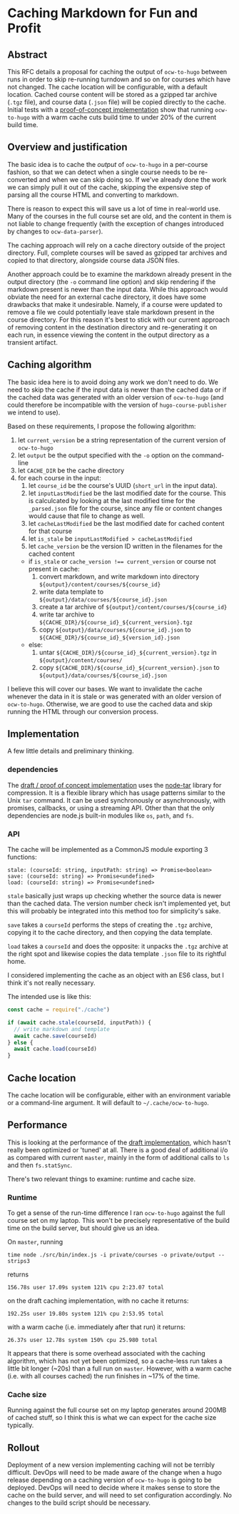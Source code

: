 # Caching Markdown for Fun and Profit

## Abstract

This RFC details a proposal for caching the output of `ocw-to-hugo` between
runs in order to skip re-running turndown and so on for courses which have not
changed. The cache location will be configurable, with a default location.
Cached course content will be stored as a gzipped tar archive (`.tgz` file),
and course data (`.json` file) will be copied directly to the cache. Initial
tests with a [proof-of-concept
implementation](https://github.com/mitodl/ocw-to-hugo/pull/143) show that
running `ocw-to-hugo` with a warm cache cuts build time to under 20% of the
current build time.

## Overview and justification

The basic idea is to cache the _output_ of `ocw-to-hugo` in a per-course
fashion, so that we can detect when a single course needs to be re-converted
and when we can skip doing so. If we've already done the work we can simply
pull it out of the cache, skipping the expensive step of parsing all the course
HTML and converting to markdown.

There is reason to expect this will save us a lot of time in real-world use.
Many of the courses in the full course set are old, and the content in them is
not liable to change frequently (with the exception of changes introduced by
changes to `ocw-data-parser`).

The caching approach will rely on a cache directory outside of the project
directory. Full, complete courses will be saved as gzipped tar archives and
copied to that directory, alongside course data JSON files.

Another approach could be to examine the markdown already present in the output
directory (the `-o` command line option) and skip rendering if the markdown
present is newer than the input data.  While this approach would obviate the
need for an external cache directory, it does have some drawbacks that make it
undesirable. Namely, if a course were updated to remove a file we could
potentially leave stale markdown present in the course directory. For this
reason it's best to stick with our current approach of removing content in the
destination directory and re-generating it on each run, in essence viewing the
content in the output directory as a transient artifact.

## Caching algorithm

The basic idea here is to avoid doing any work we don't need to do. We need to
skip the cache if the input data is newer than the cached data or if the cached
data was generated with an older version of `ocw-to-hugo` (and could therefore
be incompatible with the version of `hugo-course-publisher` we intend to use).

Based on these requirements, I propose the following algorithm:

1. let `current_version` be a string representation of the current version of
   `ocw-to-hugo`
1. let `output` be the output specified with the `-o` option on the
   command-line
1. let `CACHE_DIR` be the cache directory
1. for each course in the input:
    1. let `course_id` be the course's UUID (`short_url` in the input data).
    1. let `inputLastModified` be the last modified date for the course. This
       is calculcated by looking at the last modified time for the
       `_parsed.json` file for the course, since any file or content changes
       would cause that file to change as well.
    1. let `cacheLastModified` be the last modified date for cached content for
       that course
    1. let `is_stale` be `inputLastModified > cacheLastModified`
    1. let `cache_version` be the version ID written in the filenames for the
    cached content
    - if `is_stale` or `cache_version !== current_version` or course not
      present in cache:
        1. convert markdown, and write markdown into directory
        `${output}/content/courses/${course_id}`
        1. write data template to `${output}/data/courses/${course_id}.json`
        1. create a tar archive of `${output}/content/courses/${course_id}`
        1. write tar archive to
        `${CACHE_DIR}/${course_id}_${current_version}.tgz`
        1. copy `${output}/data/courses/${course_id}.json` to
        `${CACHE_DIR}/${course_id}_${version_id}.json`
    - else:
        1. untar `${CACHE_DIR}/${course_id}_${current_version}.tgz` in
        `${output}/content/courses/`
        1. copy `${CACHE_DIR}/${course_id}_${current_version}.json` to
        `${output}/data/courses/${course_id}.json`

I believe this will cover our bases. We want to invalidate the cache whenever the
data in it is stale or was generated with an older version of `ocw-to-hugo`.
Otherwise, we are good to use the cached data and skip running the HTML through
our conversion process.

## Implementation

A few little details and preliminary thinking.

### dependencies

The [draft / proof of concept
implementation](https://github.com/mitodl/ocw-to-hugo/pull/143) uses the
[node-tar](https://github.com/npm/node-tar) library for compression. It is a
flexible library which has usage patterns similar to the Unix `tar` command. It
can be used synchronously or asynchronously, with promises, callbacks, or using
a streaming API. Other than that the only dependencies are node.js built-in
modules like `os`, `path`, and `fs`.

### API

The cache will be implemented as a CommonJS module exporting 3 functions:

```
stale: (courseId: string, inputPath: string) => Promise<boolean>
save: (courseId: string) => Promise<undefined>
load: (courseId: string) => Promise<undefined>
```

`stale` basically just wraps up checking whether the source data is newer than
the cached data. The version number check isn't implemented yet, but this will
probably be integrated into this method too for simplicity's sake.

`save` takes a `courseId` performs the steps of creating the `.tgz` archive,
copying it to the cache directory, and then copying the data template.

`load` takes a `courseId` and does the opposite: it unpacks the `.tgz` archive
at the right spot and likewise copies the data template `.json` file to its
rightful home.

I considered implementing the cache as an object with an ES6 class, but I think
it's not really necessary.

The intended use is like this:

```js
const cache = require("./cache")

if (await cache.stale(courseId, inputPath)) {
  // write markdown and template
  await cache.save(courseId)
} else {
  await cache.load(courseId)
}
```

## Cache location

The cache location will be configurable, either with an environment variable or
a command-line argument. It will default to `~/.cache/ocw-to-hugo`.

## Performance

This is looking at the performance of the [draft
implementation](https://github.com/mitodl/ocw-to-hugo/pull/143), which hasn't
really been optimized or 'tuned' at all. There is a good deal of additional i/o
as compared with current `master`, mainly in the form of additional calls to
`ls` and then `fs.statSync`.

There's two relevant things to examine: runtime and cache size.

### Runtime

To get a sense of the run-time difference I ran `ocw-to-hugo` against the full
course set on my laptop. This won't be precisely representative of the build
time on the build server, but should give us an idea.

On `master`, running

```
time node ./src/bin/index.js -i private/courses -o private/output --strips3
```

returns

```
156.78s user 17.09s system 121% cpu 2:23.07 total
```

on the draft caching implementation, with no cache it returns:

```
192.25s user 19.80s system 121% cpu 2:53.95 total
```

with a warm cache (i.e. immediately after that run) it returns:

```
26.37s user 12.78s system 150% cpu 25.980 total
```

It appears that there is some overhead associated with the caching algorithm,
which has not yet been optimized, so a cache-less run takes a little bit longer
(~20s) than a full run on `master`. However, with a warm cache (i.e. with all
courses cached) the run finishes in ~17% of the time.


### Cache size

Running against the full course set on my laptop generates around 200MB of
cached stuff, so I think this is what we can expect for the cache size typically.

## Rollout

Deployment of a new version implementing caching will not be terribly
difficult. DevOps will need to be made aware of the change when a hugo release
depending on a caching version of `ocw-to-hugo` is going to be deployed. DevOps
will need to decide where it makes sense to store the cache on the build
server, and will need to set configuration accordingly. No changes to the build
script should be necessary.
